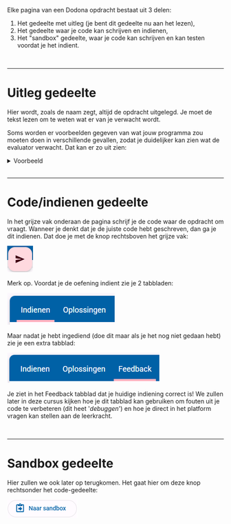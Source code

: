 Elke pagina van een Dodona opdracht bestaat uit 3 delen:
1. Het gedeelte met uitleg (je bent dit gedeelte nu aan het lezen),
2. Het gedeelte waar je code kan schrijven en indienen,
3. Het "sandbox" gedeelte, waar je code kan schrijven en kan testen voordat je het indient.

<br>
<hr>

# Uitleg gedeelte
Hier wordt, zoals de naam zegt, altijd de opdracht uitgelegd. Je moet de tekst lezen om te weten wat er van je verwacht wordt. 

Soms worden er voorbeelden gegeven van wat jouw programma zou moeten doen in verschillende gevallen, zodat je duidelijker kan zien wat de evaluator verwacht. Dat kan er zo uit zien:
<details>
<summary>Voorbeeld</summary>
<h3><b>Invoer</b></h3>
<pre><code>1+1</code></pre>
<h3><b>Uitvoer</b></h3>
<pre><code>2</code></pre>
</details>

<br>
<hr>

# Code/indienen gedeelte
In het grijze vak onderaan de pagina schrijf je de code waar de opdracht om vraagt. Wanneer je denkt dat je de juiste code hebt geschreven, dan ga je dit indienen. Dat doe je met de knop rechtsboven het grijze vak: 

<img src="media/indienen_knop.png" alt="Indienen knop">

Merk op. Voordat je de oefening indient zie je 2 tabbladen:

<img src="media/indienen_2tabbladen.png" alt="2 tabbladen: Indienen en Oplossingen">

Maar nadat je hebt ingediend (doe dit maar als je het nog niet gedaan hebt) zie je een extra tabblad:

<img src="media/indienen_3tabbladen.png" alt="3 tabbladen: Indienen, Oplossingen, en Feedback">

Je ziet in het Feedback tabblad dat je huidige indiening correct is! We zullen later in deze cursus kijken hoe je dit tabblad kan gebruiken om fouten uit je code te verbeteren (dit heet '<i>debuggen</i>') en hoe je direct in het platform vragen kan stellen aan de leerkracht.

<br>
<hr>

# Sandbox gedeelte
Hier zullen we ook later op terugkomen. Het gaat hier om deze knop rechtsonder het code-gedeelte:

<img src="media/sandbox_knop.png" alt="Sandbox knop">